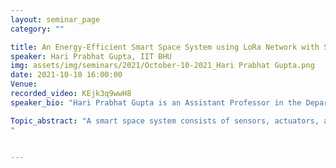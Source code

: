 ```yaml
---
layout: seminar_page
category: ""

title: An Energy-Efficient Smart Space System using LoRa Network with Security Constraint
speaker: Hari Prabhat Gupta, IIT BHU
img: assets/img/seminars/2021/October-10-2021_Hari Prabhat Gupta.png
date: 2021-10-10 16:00:00 
Venue: 
recorded_video: KEjk3q9wwH8
speaker_bio: "Hari Prabhat Gupta is an Assistant Professor in the Department of Computer Science and Engineering, Indian Institute of Technology (BHU) Varanasi, INDIA. Previously, he was a Technical Lead in Samsung R&D Bangalore, India. He received his Ph.D. and M.Tech. degrees in Computer Science and Engineering from Indian Institute of Technology Guwahati. His research interests include the Internet of things (IoT), Wireless Sensor Networks (WSN),  and Human-Computer Interaction (HCI)."

Topic_abstract: "A smart space system consists of sensors, actuators, and computational devices to create an interactive space. Some examples of such smart spaces are homes, offices, and buildings. In this talk, we will discuss a system that creates a smart space using the long-range network in an efficient manner, wherein the efficiency is defined in terms of all-together: energy, security, delay, and cost. The system aims to successfully and securely receive the sensory data at the application server in a given time with minimal energy consumption and cost of the security mechanism. The system uses a deep learning-based compression-decompression model to reduce the size of data at the Edge devices and game theory to find a minimum-cost security mechanism. The system also formulates an optimization problem to obtain a suitable compression ratio and security mechanism to reduce the system's energy consumption, delay, and security cost.
"


---
```


